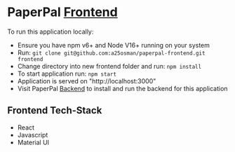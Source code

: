 # PaperPal [Frontend](https://aosman-groceries.netlify.app/)

To run this application locally:
- Ensure you have npm v6+ and Node V16+ running on your system
- Run: `git clone git@github.com:a25osman/paperpal-frontend.git frontend`
- Change directory into new frontend folder and run: `npm install`
- To start application run: `npm start`
- Application is served on "http://localhost:3000"
- Visit PaperPal [Backend](https://github.com/a25osman/paperpal-backend) to install and run the backend for this application 

## Frontend Tech-Stack
- React
- Javascript
- Material UI
